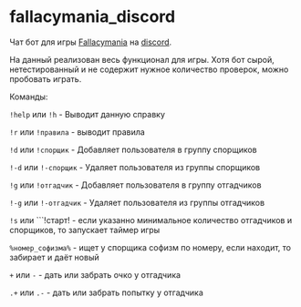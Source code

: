 # fallacymania_discord
Чат бот для игры [Fallacymania](http://fallacymania.com/) на [discord](https://discordapp.com/).

На данный реализован весь функционал для игры. Хотя бот сырой, нетестированный и не содержит нужное количество проверок, можно пробовать играть.

Команды:


```!help``` или ```!h``` - Выводит данную справку

```!r``` или ```!правила``` - выводит правила

```!d``` или ```!спорщик``` - Добавляет пользователя в группу спорщиков

```!-d``` или ```!-спорщик``` - Удаляет пользователя из группы спорщиков

```!g``` или ```!отгадчик``` - Добавляет пользователя в группу отгадчиков

```!-g``` или ```!-отгадчик``` - Удаляет пользователя из группы отгадчиков

```!s``` или ```!старт! - если указанно минимальное количество отгадчиков и спорщиков, то запускает таймер игры

```%номер_софизма%``` - ищет у спорщика софизм по номеру, если находит, то забирает и даёт новый

```+``` или ```-```  - дать или забрать очко у отгадчика

```.+``` или ```.-``` - дать или забрать попытку у отгадчика
